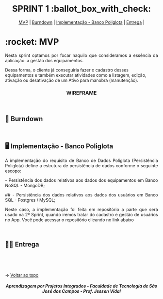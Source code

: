 
<br id="topo">
 
<h1 align="center"> SPRINT 1 :ballot_box_with_check: </h1>

<p align="center">
    <a href="#mvp">MVP</a> | 
    <a href="#burndown">Burndown</a> | 
    <a href="#poliglota">Implementação - Banco Poliglota</a> | 
    <a href="#entrega">Entrega</a> | 
</p>

<span id="mvp">
 
<h1> :rocket: MVP </h1>
<p align="justify">Nesta sprint optamos por focar naquilo que consideramos a essência da aplicação: a gestão dos equipamentos.</p>

<p>Dessa forma, o cliente já conseguiria fazer o cadastro desses equipamentos e também executar atividades como a listagem, edição, ativação ou desativação de um Ativo para manobra (manutenção).</p>
  
<h3 align="center" id="wireframe"> WIREFRAME </h3>
<p align="center">
</p>
</br
  
<span id="burndown">
 
## :pushpin: Burndown
<!--<p align="center"> <img src = "../imagens/burndown1sprint.png"></p>-->
<br>

 <span id="poliglota">

## 🖥️ Implementação - Banco Poliglota
<p align="justify">A implementação do requisito de Banco de Dados Poliglota (Persistência Poliglota) define a estrutura de persistência de dados conforme o seguinte escopo:</p>

<p align="justify"> - Persistência dos dados relativos aos dados dos equipamentos em Banco NoSQL - MongoDB;</p>

<p align="justify"> ## - Persistência dos dados relativos aos dados dos usuários em Banco SQL - Postgres / MySQL;</p>

<p align="justify"> Neste caso, a implementação foi feita em repositório a parte que será usado na 2ª Sprint, quando iremos tratar do cadastro e gestão de usuários no App. Você pode acessar o repositório clicando no link abaixo </p>
<br>
  
 <span id="entrega">
 
## 👩‍💻 Entrega
<p align="center">
<br>

</p>
<br>
   
  → [Voltar ao topo](#topo)

<h5 align="center"> Aprendizagem por Projetos Integrados - Faculdade de Tecnologia de São José dos Campos - Prof. Jessen Vidal </h5>
